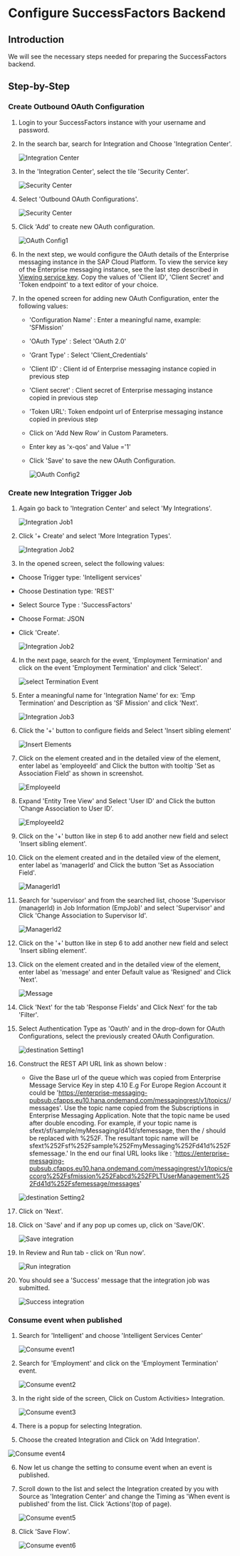 # Configure SuccessFactors Backend

## Introduction
   We will see the necessary steps needed for preparing the SuccessFactors backend.
   
## Step-by-Step

### Create Outbound OAuth Configuration


1. Login to your SuccessFactors instance with your username and password.
2. In the search bar, search for Integration and Choose 'Integration Center'.

   ![Integration Center](./images/sf-config-1.png)

3. In the 'Integration Center', select the tile 'Security Center'.

   ![Security Center](./images/sf-config-2.png)

4. Select 'Outbound OAuth Configurations'.

   ![Security Center](./images/sf-config-3.png)
   
5. Click 'Add' to create new OAuth configuration.

   ![OAuth Config1](./images/sf-config-4.png)
   
6. In the next step, we would configure the OAuth details of the Enterprise messaging instance in the SAP Cloud Platform. To view the service key of the Enterprise messaging instance, see the last step described in [Viewing service key](../ems-config/README.md#generate-service-key). Copy the values of 'Client ID', 'Client Secret' and 'Token endpoint' to a text editor of your choice.
 
7. In the opened screen for adding new OAuth Configuration, enter the following values:		
   - 'Configuration Name' : Enter a meaningful name, example: 'SFMission'
   - 'OAuth Type' : Select 'OAuth 2.0'
   - 'Grant Type' : Select 'Client_Credentials'
   - 'Client ID' : Client id of Enterprise messaging instance copied in previous step
   - 'Client secret' : Client secret of Enterprise messaging instance copied in previous step
   - 'Token URL': Token endpoint url of Enterprise messaging instance copied in previous step
   - Click on 'Add New Row' in Custom Parameters.
   - Enter key as 'x-qos' and Value ='1'
   - Click 'Save' to save the new OAuth Configuration.
   
     ![OAuth Config2](./images/sf-config-5.png)

### Create new Integration Trigger Job

1. Again go back to 'Integration Center' and select 'My Integrations'.

   ![Integration Job1](./images/sf-config-6.png)
   
2. Click '+ Create' and select 'More Integration Types'.

   ![Integration Job2](./images/sf-config-7.png)
   
3. 	In the opened screen, select the following values:
   - Choose Trigger type: 'Intelligent services'
   - Choose Destination type: 'REST'
   - Select Source Type : 'SuccessFactors'
   - Choose Format: JSON
   - Click 'Create'.

     ![Integration Job2](./images/sf-config-8.png)
     
4. In the next page, search for the event, 'Employment Termination' and click on the event 'Employment Termination' and click 'Select'.

   ![select Termination Event](./images/selectTerminationEvent.png)
   
5. Enter a meaningful name for 'Integration Name' for ex: 'Emp Termination' and Description as 'SF Mission' and click 'Next'.

   ![Integration Job3](./images/sf-config-9.png)
   
6. Click the '+' button to configure fields and Select 'Insert sibling element'

   ![Insert Elements](./images/insertElements.png)
   
7. Click on the element created and in the detailed view of the element, enter label as 'employeeId' and Click the button with tooltip 'Set as Association Field' as shown in screenshot.

   ![EmployeeId](./images/sf-config-10.png)
   
8. Expand 'Entity Tree View' and Select 'User ID' and Click the button 'Change Association to User ID'.

   ![EmployeeId2](./images/sf-config-11.png)
   
9. Click on the '+' button like in step 6 to add another new field and select 'Insert sibling element'.
10. Click on the element created	and in the detailed view of the element, enter label as 'managerId' and Click the button 'Set as Association Field'.

    ![ManagerId1](./images/sf-config-12.png)
    
11. Search for 'supervisor' and from the searched list, choose 'Supervisor (managerId) in Job Information (EmpJob)' and select 'Supervisor' and Click 'Change Association to Supervisor Id'.

    ![ManagerId2](./images/sf-config-13.png)
    
12. Click on the '+' button like in step 6 to add another new field and select 'Insert sibling element'.
13. Click on the element created and in the detailed view of the element, enter label as 'message' and enter Default value as 'Resigned' and Click 'Next'.

    ![Message](./images/sf-config-14.png)
    
14. Click 'Next' for the tab 'Response Fields' and Click Next' for the tab 'Filter'.
15. Select Authentication Type as 'Oauth' and in the drop-down for OAuth Configurations, select the previously created OAuth Configuration.

    ![destination Setting1](./images/destinationSetting1.png)
    
16. Construct the REST API URL link as shown below :
    - Give the Base url of the queue which was copied from Enterprise Message Service Key in step 4.10 E.g For Europe Region Account it could be 'https://enterprise-messaging-pubsub.cfapps.eu10.hana.ondemand.com/messagingrest/v1/topics/<topicName>/messages'. Use the topic name copied from the Subscriptions in Enterprise Messaging Application. Note that the topic name be used after double encoding.
For example, if your topic name is sfext/sf/sample/myMessaging/d41d/sfemessage, then the / should be replaced with %252F. The resultant topic name will be sfext%252Fsf%252Fsample%252FmyMessaging%252Fd41d%252Fsfemessage.'
In the end our final URL looks like : 'https://enterprise-messaging-pubsub.cfapps.eu10.hana.ondemand.com/messagingrest/v1/topics/eccorg%252Fsfmission%252Fabcd%252FPLTUserManagement%252Fd41d%252Fsfemessage/messages'

    ![destination Setting2](./images/destinationSetting2.png) 

17. Click on 'Next'.
18. Click on 'Save' and if any pop up comes up, click on 'Save/OK'.
    
    ![Save integration](./images/sf-config-15.png)
    
19. In Review and Run tab - click on 'Run now'.

    ![Run integration](./images/sf-config-16.png)
    
20. You should see a 'Success' message that the integration job was submitted.

    ![Success integration](./images/sf-config-17.png)

### Consume event when published 	
1. Search for 'Intelligent' and choose 'Intelligent Services Center'

   ![Consume event1](./images/sf-config-18.png)
   
2. Search for 'Employment' and click on the 'Employment Termination' event.

   ![Consume event2](./images/sf-config-19.png)
   
3. In the right side of the screen, Click on Custom Activities> Integration.

   ![Consume event3](./images/sf-config-20.png)
   
4. There is a popup for selecting Integration.
5. 	Choose the created Integration and Click on 'Add Integration'.

   ![Consume event4](./images/sf-config-22.png)
   
6. 	Now let us change the setting to consume event when an event is published.
7. Scroll down to the list and select the Integration created by you with Source as 'Integration Center' and change the Timing as 'When event is published' from the list. Click 'Actions'(top of page).

   ![Consume event5](./images/sf-config-23.png)
   
8. Click 'Save Flow'.

   ![Consume event6](./images/sf-config-24.png)	